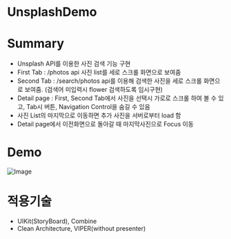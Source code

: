 # UnsplashDemo

# Summary
- Unsplash API를 이용한 사진 검색 기능 구현
- First Tab : /photos api 사진 list를 세로 스크롤 화면으로 보여줌
- Second Tab : /search/photos api를 이용해 검색한 사진을 세로 스크롤 화면으로 보여줌. (검색어 미입력시 flower 검색하도록 임시구현)
- Detail page : First, Second Tab에서 사진을 선택시 가로로 스크롤 하여 볼 수 있고, Tab시 버튼, Navigation Control을 숨길 수 있음
- 사진 List의 마지막으로 이동하면 추가 사진을 서버로부터 load 함
- Detail page에서 이전화면으로 돌아갈 때 마지막사진으로 Focus 이동

# Demo
![Image](https://github.com/jedchoi/UnsplashDemo/blob/main/UnsplashDemo.gif)

# 적용기술
- UIKit(StoryBoard), Combine
- Clean Architecture, VIPER(without presenter)
